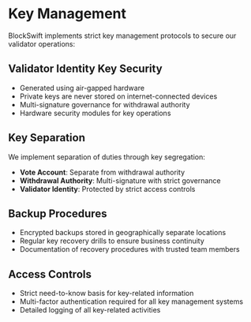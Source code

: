 # Key Management

BlockSwift implements strict key management protocols to secure our validator operations:

## Validator Identity Key Security

- Generated using air-gapped hardware
- Private keys are never stored on internet-connected devices
- Multi-signature governance for withdrawal authority
- Hardware security modules for key operations

## Key Separation

We implement separation of duties through key segregation:

- **Vote Account**: Separate from withdrawal authority
- **Withdrawal Authority**: Multi-signature with strict governance
- **Validator Identity**: Protected by strict access controls

## Backup Procedures

- Encrypted backups stored in geographically separate locations
- Regular key recovery drills to ensure business continuity
- Documentation of recovery procedures with trusted team members

## Access Controls

- Strict need-to-know basis for key-related information
- Multi-factor authentication required for all key management systems
- Detailed logging of all key-related activities